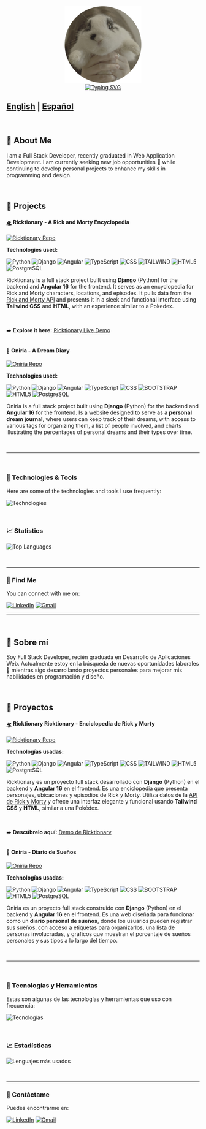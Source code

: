 <div align=center>
    <img src="https://github.com/nereagonzalez12/nereagonzalez12/blob/main/assets/DSC00191.png" alt="github profile" height="200">
</div>
<div align=center>
    <a href="https://git.io/typing-svg"><img src="https://readme-typing-svg.herokuapp.com?font=Fira+Code&duration=5000&pause=500&color=FCF188&center=true&vCenter=true&width=500&lines=Hola!+Soy+Nerea;Desarrolladora+full+stack;Eso+de+ahí+es+un+conejo+:)" alt="Typing SVG" /></a>
</div>

## [English](#english) | [Español](#español)

<br>

## <a name="english">🐸 About Me </a>

I am a Full Stack Developer, recently graduated in Web Application Development. I am currently seeking new job opportunities 👀 while continuing to develop personal projects to enhance my skills in programming and design.

<br>



## 🧁 Projects 



#### [🛸](https://ricktionary.vercel.app) Ricktionary - A Rick and Morty Encyclopedia

[![Ricktionary Repo](https://github-readme-stats.vercel.app/api/pin/?username=nereagonzalez12&repo=rickandmortyapi&theme=react&hide_border=true&bg_color=1F222E&title_color=61B050&icon_color=61B050)](https://github.com/nereagonzalez12/rickandmortyapi)

**Technologies used:**

![Python](https://skillicons.dev/icons?i=python)
![Django](https://skillicons.dev/icons?i=django)
![Angular](https://skillicons.dev/icons?i=angular)
![TypeScript](https://skillicons.dev/icons?i=typescript)
![CSS](https://skillicons.dev/icons?i=css)
![TAILWIND](https://skillicons.dev/icons?i=tailwind)
![HTML5](https://skillicons.dev/icons?i=html)
![PostgreSQL](https://skillicons.dev/icons?i=postgre)

Ricktionary is a full stack project built using **Django** (Python) for the backend and **Angular 16** for the frontend. It serves as an encyclopedia for Rick and Morty characters, locations, and episodes. It pulls data from the [Rick and Morty API](https://rickandmortyapi.com) and presents it in a sleek and functional interface using **Tailwind CSS** and **HTML**, with an experience similar to a Pokedex.

<br>

➡️ **Explore it here:** [Ricktionary Live Demo](https://ricktionary.vercel.app)


##


#### 🌚 Oniria - A Dream Diary 

[![Oniria Repo](https://github-readme-stats.vercel.app/api/pin/?username=nereagonzalez12&repo=oniria&theme=react&hide_border=true&bg_color=1F222E&title_color=FCF188&icon_color=45ECC7)](https://github.com/nereagonzalez12/oniria)

**Technologies used:**

![Python](https://skillicons.dev/icons?i=python)
![Django](https://skillicons.dev/icons?i=django)
![Angular](https://skillicons.dev/icons?i=angular)
![TypeScript](https://skillicons.dev/icons?i=typescript)
![CSS](https://skillicons.dev/icons?i=css)
![BOOTSTRAP](https://skillicons.dev/icons?i=bootstrap)
![HTML5](https://skillicons.dev/icons?i=html)
![PostgreSQL](https://skillicons.dev/icons?i=postgre)

Oniria is a full stack project built using **Django** (Python) for the backend and **Angular 16** for the frontend. Is a website designed to serve as a **personal dream journal**, where users can keep track of their dreams, with access to various tags for organizing them, a list of people involved, and charts illustrating the percentages of personal dreams and their types over time.

<br>

---

<br>

### 📎 Technologies & Tools 

Here are some of the technologies and tools I use frequently:

![Technologies](https://skillicons.dev/icons?i=git,angular,bootstrap,css,tailwind,django,docker,figma,github,html,java,js,md,postgres,postman,powershell,pycharm,py,sass,stackoverflow,ts,ubuntu,vscode,windows)

</br>

### 📈 Statistics 

![Top Languages](https://github-readme-stats.vercel.app/api/top-langs/?username=nereagonzalez12&langs_count=8&layout=compact&theme=react&hide_border=true&bg_color=1F222E&title_color=FCF188&icon_color=45ECC7)


</br>

---

### 🫡 Find Me 

You can connect with me on:

[![LinkedIn](https://img.shields.io/badge/LinkedIn-%230077B5.svg?&style=flat-square&logo=linkedin&logoColor=white)](https://www.linkedin.com/in/nerea-gonzález-198054276/)
[![Gmail](https://img.shields.io/badge/Gmail-D14836?style=flat-square&logo=gmail&logoColor=white)](mailto:ereadoce.ng@gmail.com)

---
</br>

## <a name="español">🐸 Sobre mí </a>

Soy Full Stack Developer, recién graduada en Desarrollo de Aplicaciones Web. Actualmente estoy en la búsqueda de nuevas oportunidades laborales 👀 mientras sigo desarrollando proyectos personales para mejorar mis habilidades en programación y diseño.

<br>


## 🧁 Proyectos

#### [🛸](https://ricktionary.vercel.app) Ricktionary Ricktionary - Enciclopedia de Rick y Morty

[![Ricktionary Repo](https://github-readme-stats.vercel.app/api/pin/?username=nereagonzalez12&repo=rickandmortyapi&theme=react&hide_border=true&bg_color=1F222E&title_color=FCF188&icon_color=45ECC7)](https://github.com/nereagonzalez12/rickandmortyapi)

**Technologías usadas:**

![Python](https://skillicons.dev/icons?i=python)
![Django](https://skillicons.dev/icons?i=django)
![Angular](https://skillicons.dev/icons?i=angular)
![TypeScript](https://skillicons.dev/icons?i=typescript)
![CSS](https://skillicons.dev/icons?i=css)
![TAILWIND](https://skillicons.dev/icons?i=tailwind)
![HTML5](https://skillicons.dev/icons?i=html)
![PostgreSQL](https://skillicons.dev/icons?i=postgre)

Ricktionary es un proyecto full stack desarrollado con **Django** (Python) en el backend y **Angular 16** en el frontend. Es una enciclopedia que presenta personajes, ubicaciones y episodios de Rick y Morty. Utiliza datos de la [API de Rick y Morty](https://rickandmortyapi.com) y ofrece una interfaz elegante y funcional usando **Tailwind CSS** y **HTML**, similar a una Pokédex.

<br>

➡️ **Descúbrelo aquí:** [Demo de Ricktionary](https://ricktionary.vercel.app)

##

#### 🌚 Oniria - Diario de Sueños

[![Oniria Repo](https://github-readme-stats.vercel.app/api/pin/?username=nereagonzalez12&repo=oniria&theme=react&hide_border=true&bg_color=1F222E&title_color=FCF188&icon_color=45ECC7)](https://github.com/nereagonzalez12/oniria)

**Technologías usadas:**

![Python](https://skillicons.dev/icons?i=python)
![Django](https://skillicons.dev/icons?i=django)
![Angular](https://skillicons.dev/icons?i=angular)
![TypeScript](https://skillicons.dev/icons?i=typescript)
![CSS](https://skillicons.dev/icons?i=css)
![BOOTSTRAP](https://skillicons.dev/icons?i=bootstrap)
![HTML5](https://skillicons.dev/icons?i=html)
![PostgreSQL](https://skillicons.dev/icons?i=postgre)

Oniria es un proyecto full stack construido con **Django** (Python) en el backend y **Angular 16** en el frontend. Es una web diseñada para funcionar como un **diario personal de sueños**, donde los usuarios pueden registrar sus sueños, con acceso a etiquetas para organizarlos, una lista de personas involucradas, y gráficos que muestran el porcentaje de sueños personales y sus tipos a lo largo del tiempo.

<br>

---

<br>


### 📎 Tecnologías y Herramientas 

Estas son algunas de las tecnologías y herramientas que uso con frecuencia:

![Tecnologías](https://skillicons.dev/icons?i=git,angular,bootstrap,css,tailwind,django,docker,figma,github,html,java,js,md,postgres,postman,powershell,pycharm,py,sass,stackoverflow,ts,ubuntu,vscode,windows)

<br>

### 📈 Estadísticas 

![Lenguajes más usados](https://github-readme-stats.vercel.app/api/top-langs/?username=nereagonzalez12&langs_count=8&layout=compact&theme=react&hide_border=true&bg_color=1F222E&title_color=FCF188&icon_color=45ECC7)


<br>

---

### 🫡 Contáctame 

Puedes encontrarme en:

[![LinkedIn](https://img.shields.io/badge/LinkedIn-%230077B5.svg?&style=flat-square&logo=linkedin&logoColor=white)](https://www.linkedin.com/in/nerea-gonzález-198054276/)
[![Gmail](https://img.shields.io/badge/Gmail-D14836?style=flat-square&logo=gmail&logoColor=white)](mailto:ereadoce.ng@gmail.com)

